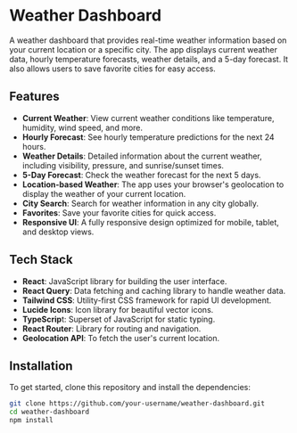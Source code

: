 # Weather Dashboard

A weather dashboard that provides real-time weather information based on your current location or a specific city. The app displays current weather data, hourly temperature forecasts, weather details, and a 5-day forecast. It also allows users to save favorite cities for easy access.

## Features

- **Current Weather**: View current weather conditions like temperature, humidity, wind speed, and more.
- **Hourly Forecast**: See hourly temperature predictions for the next 24 hours.
- **Weather Details**: Detailed information about the current weather, including visibility, pressure, and sunrise/sunset times.
- **5-Day Forecast**: Check the weather forecast for the next 5 days.
- **Location-based Weather**: The app uses your browser's geolocation to display the weather of your current location.
- **City Search**: Search for weather information in any city globally.
- **Favorites**: Save your favorite cities for quick access.
- **Responsive UI**: A fully responsive design optimized for mobile, tablet, and desktop views.

## Tech Stack
- **React**: JavaScript library for building the user interface.
- **React Query**: Data fetching and caching library to handle weather data.
- **Tailwind CSS**: Utility-first CSS framework for rapid UI development.
- **Lucide Icons**: Icon library for beautiful vector icons.
- **TypeScrip**t: Superset of JavaScript for static typing.
- **React Router**: Library for routing and navigation.
- **Geolocation API**: To fetch the user's current location.

## Installation

To get started, clone this repository and install the dependencies:

```bash
git clone https://github.com/your-username/weather-dashboard.git
cd weather-dashboard
npm install

